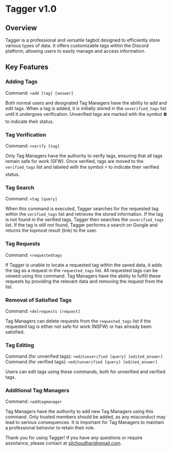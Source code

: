 # Tagger v1.0

## Overview

Tagger is a professional and versatile tagbot designed to efficiently store various types of data. It offers customizable tags within the Discord platform, allowing users to easily manage and access information.

## Key Features

### Adding Tags
Command: `<add [tag] [answer]`

Both normal users and designated Tag Managers have the ability to add and edit tags. When a tag is added, it is initially stored in the `unverified_tags` list until it undergoes verification. Unverified tags are marked with the symbol ⛔ to indicate their status.

### Tag Verification
Command: `<verify [tag]`

Only Tag Managers have the authority to verify tags, ensuring that all tags remain safe for work (SFW). Once verified, tags are moved to the `verified_tags` list and labeled with the symbol ⚡ to indicate their verified status.

### Tag Search
Command: `<tag [query]`

When this command is executed, Tagger searches for the requested tag within the `verified_tags` list and retrieves the stored information. If the tag is not found in the verified tags, Tagger then searches the `unverified_tags` list. If the tag is still not found, Tagger performs a search on Google and returns the topmost result (link) to the user.

### Tag Requests
Command: `<requestedtags`

If Tagger is unable to locate a requested tag within the saved data, it adds the tag as a request in the `requested_tags` list. All requested tags can be viewed using this command. Tag Managers have the ability to fulfill these requests by providing the relevant data and removing the request from the list.

### Removal of Satisfied Tags
Command: `<delrequests [request]`

Tag Managers can delete requests from the `requested_tags` list if the requested tag is either not safe for work (NSFW) or has already been satisfied.

### Tag Editing
Command (for unverified tags): `<editunverified [query] [edited_answer]`
Command (for verified tags): `<editunverified [query] [edited_answer]`

Users can edit tags using these commands, both for unverified and verified tags.

### Additional Tag Managers
Command: `<addtagmanager`

Tag Managers have the authority to add new Tag Managers using this command. Only trusted members should be added, as any misconduct may lead to serious consequences. It is important for Tag Managers to maintain a professional behavior to retain their role.

Thank you for using Tagger! If you have any questions or require assistance, please contact at sjlchoudhari@gmail.com.
